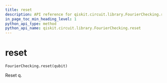 ```yaml
---
title: reset
description: API reference for qiskit.circuit.library.FourierChecking.reset
in_page_toc_min_heading_level: 1
python_api_type: method
python_api_name: qiskit.circuit.library.FourierChecking.reset
---
```


# reset

<span id="qiskit.circuit.library.FourierChecking.reset" />

`FourierChecking.reset(qubit)`

Reset q.

